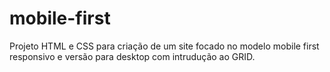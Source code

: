 # mobile-first
Projeto HTML e CSS para criação de um site focado no modelo mobile first responsivo e versão para desktop com intrudução ao GRID. 
